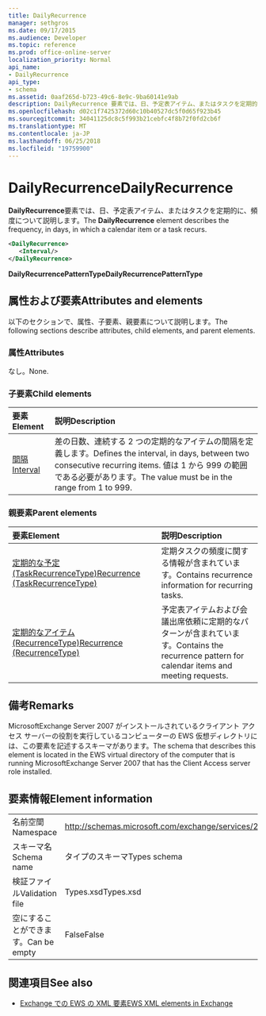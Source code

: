 ```yaml
---
title: DailyRecurrence
manager: sethgros
ms.date: 09/17/2015
ms.audience: Developer
ms.topic: reference
ms.prod: office-online-server
localization_priority: Normal
api_name:
- DailyRecurrence
api_type:
- schema
ms.assetid: 0aaf265d-b723-49c6-8e9c-9ba60141e9ab
description: DailyRecurrence 要素では、日、予定表アイテム、またはタスクを定期的に、頻度について説明します。
ms.openlocfilehash: d02c1f7425372d60c10b40527dc5f0d65f923b45
ms.sourcegitcommit: 34041125dc8c5f993b21cebfc4f8b72f0fd2cb6f
ms.translationtype: MT
ms.contentlocale: ja-JP
ms.lasthandoff: 06/25/2018
ms.locfileid: "19759900"
---
```

# <a name="dailyrecurrence"></a><span data-ttu-id="d083e-103">DailyRecurrence</span><span class="sxs-lookup"><span data-stu-id="d083e-103">DailyRecurrence</span></span>

<span data-ttu-id="d083e-104">**DailyRecurrence**要素では、日、予定表アイテム、またはタスクを定期的に、頻度について説明します。</span><span class="sxs-lookup"><span data-stu-id="d083e-104">The **DailyRecurrence** element describes the frequency, in days, in which a calendar item or a task recurs.</span></span> 
  
```xml
<DailyRecurrence>
   <Interval/>
</DailyRecurrence>
```

<span data-ttu-id="d083e-105">**DailyRecurrencePatternType**</span><span class="sxs-lookup"><span data-stu-id="d083e-105">**DailyRecurrencePatternType**</span></span>

## <a name="attributes-and-elements"></a><span data-ttu-id="d083e-106">属性および要素</span><span class="sxs-lookup"><span data-stu-id="d083e-106">Attributes and elements</span></span>

<span data-ttu-id="d083e-107">以下のセクションで、属性、子要素、親要素について説明します。</span><span class="sxs-lookup"><span data-stu-id="d083e-107">The following sections describe attributes, child elements, and parent elements.</span></span>
  
### <a name="attributes"></a><span data-ttu-id="d083e-108">属性</span><span class="sxs-lookup"><span data-stu-id="d083e-108">Attributes</span></span>

<span data-ttu-id="d083e-109">なし。</span><span class="sxs-lookup"><span data-stu-id="d083e-109">None.</span></span>
  
### <a name="child-elements"></a><span data-ttu-id="d083e-110">子要素</span><span class="sxs-lookup"><span data-stu-id="d083e-110">Child elements</span></span>

|<span data-ttu-id="d083e-111">**要素**</span><span class="sxs-lookup"><span data-stu-id="d083e-111">**Element**</span></span>|<span data-ttu-id="d083e-112">**説明**</span><span class="sxs-lookup"><span data-stu-id="d083e-112">**Description**</span></span>|
|:-----|:-----|
|[<span data-ttu-id="d083e-113">間隔</span><span class="sxs-lookup"><span data-stu-id="d083e-113">Interval</span></span>](interval.md) <br/> |<span data-ttu-id="d083e-114">差の日数、連続する 2 つの定期的なアイテムの間隔を定義します。</span><span class="sxs-lookup"><span data-stu-id="d083e-114">Defines the interval, in days, between two consecutive recurring items.</span></span> <span data-ttu-id="d083e-115">値は 1 から 999 の範囲である必要があります。</span><span class="sxs-lookup"><span data-stu-id="d083e-115">The value must be in the range from 1 to 999.</span></span>  <br/> |
   
### <a name="parent-elements"></a><span data-ttu-id="d083e-116">親要素</span><span class="sxs-lookup"><span data-stu-id="d083e-116">Parent elements</span></span>

|<span data-ttu-id="d083e-117">**要素**</span><span class="sxs-lookup"><span data-stu-id="d083e-117">**Element**</span></span>|<span data-ttu-id="d083e-118">**説明**</span><span class="sxs-lookup"><span data-stu-id="d083e-118">**Description**</span></span>|
|:-----|:-----|
|[<span data-ttu-id="d083e-119">定期的な予定 (TaskRecurrenceType)</span><span class="sxs-lookup"><span data-stu-id="d083e-119">Recurrence (TaskRecurrenceType)</span></span>](recurrence-taskrecurrencetype.md) <br/> |<span data-ttu-id="d083e-120">定期タスクの頻度に関する情報が含まれています。</span><span class="sxs-lookup"><span data-stu-id="d083e-120">Contains recurrence information for recurring tasks.</span></span>  <br/> |
|[<span data-ttu-id="d083e-121">定期的なアイテム (RecurrenceType)</span><span class="sxs-lookup"><span data-stu-id="d083e-121">Recurrence (RecurrenceType)</span></span>](recurrence-recurrencetype.md) <br/> |<span data-ttu-id="d083e-122">予定表アイテムおよび会議出席依頼に定期的なパターンが含まれています。</span><span class="sxs-lookup"><span data-stu-id="d083e-122">Contains the recurrence pattern for calendar items and meeting requests.</span></span>  <br/> |
   
## <a name="remarks"></a><span data-ttu-id="d083e-123">備考</span><span class="sxs-lookup"><span data-stu-id="d083e-123">Remarks</span></span>

<span data-ttu-id="d083e-124">MicrosoftExchange Server 2007 がインストールされているクライアント アクセス サーバーの役割を実行しているコンピューターの EWS 仮想ディレクトリには、この要素を記述するスキーマがあります。</span><span class="sxs-lookup"><span data-stu-id="d083e-124">The schema that describes this element is located in the EWS virtual directory of the computer that is running MicrosoftExchange Server 2007 that has the Client Access server role installed.</span></span>
  
## <a name="element-information"></a><span data-ttu-id="d083e-125">要素情報</span><span class="sxs-lookup"><span data-stu-id="d083e-125">Element information</span></span>

|||
|:-----|:-----|
|<span data-ttu-id="d083e-126">名前空間</span><span class="sxs-lookup"><span data-stu-id="d083e-126">Namespace</span></span>  <br/> |http://schemas.microsoft.com/exchange/services/2006/types  <br/> |
|<span data-ttu-id="d083e-127">スキーマ名</span><span class="sxs-lookup"><span data-stu-id="d083e-127">Schema name</span></span>  <br/> |<span data-ttu-id="d083e-128">タイプのスキーマ</span><span class="sxs-lookup"><span data-stu-id="d083e-128">Types schema</span></span>  <br/> |
|<span data-ttu-id="d083e-129">検証ファイル</span><span class="sxs-lookup"><span data-stu-id="d083e-129">Validation file</span></span>  <br/> |<span data-ttu-id="d083e-130">Types.xsd</span><span class="sxs-lookup"><span data-stu-id="d083e-130">Types.xsd</span></span>  <br/> |
|<span data-ttu-id="d083e-131">空にすることができます。</span><span class="sxs-lookup"><span data-stu-id="d083e-131">Can be empty</span></span>  <br/> |<span data-ttu-id="d083e-132">False</span><span class="sxs-lookup"><span data-stu-id="d083e-132">False</span></span>  <br/> |
   
## <a name="see-also"></a><span data-ttu-id="d083e-133">関連項目</span><span class="sxs-lookup"><span data-stu-id="d083e-133">See also</span></span>

- [<span data-ttu-id="d083e-134">Exchange での EWS の XML 要素</span><span class="sxs-lookup"><span data-stu-id="d083e-134">EWS XML elements in Exchange</span></span>](ews-xml-elements-in-exchange.md)

